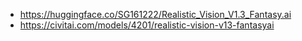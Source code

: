 - https://huggingface.co/SG161222/Realistic_Vision_V1.3_Fantasy.ai
- https://civitai.com/models/4201/realistic-vision-v13-fantasyai